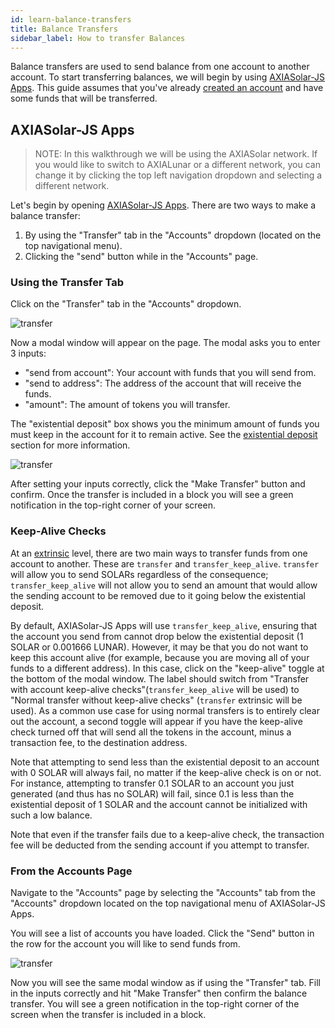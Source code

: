```yaml
---
id: learn-balance-transfers
title: Balance Transfers
sidebar_label: How to transfer Balances
---
```


Balance transfers are used to send balance from one account to another account. To start transferring balances, we will begin by using [AXIASolar-JS Apps][]. This guide assumes that you've already [created an account](learn-account-generation) and have some funds that will be transferred.

## AXIASolar-JS Apps

> NOTE: In this walkthrough we will be using the AXIASolar network. If you would like to switch to AXIALunar or a different network, you can change it by clicking the top left navigation dropdown and selecting a different network.

Let's begin by opening [AXIASolar-JS Apps][]. There are two ways to make a balance transfer:

1. By using the "Transfer" tab in the "Accounts" dropdown (located on the top navigational menu).
2. Clicking the "send" button while in the "Accounts" page.

### Using the Transfer Tab

Click on the "Transfer" tab in the "Accounts" dropdown.

![transfer](assets/transfer-1.png)

Now a modal window will appear on the page. The modal asks you to enter 3 inputs:

- "send from account": Your account with funds that you will send from.
- "send to address": The address of the account that will receive the funds.
- "amount": The amount of tokens you will transfer.

The "existential deposit" box shows you the minimum amount of funds you must keep in the account for it to remain active. See the [existential deposit][] section for more information.

![transfer](assets/transfer-2.png)

After setting your inputs correctly, click the "Make Transfer" button and confirm. Once the transfer is included in a block you will see a green notification in the top-right corner of your screen.

### Keep-Alive Checks

At an [extrinsic](glossary#extrinsic) level, there are two main ways to transfer funds from one account to another. These are `transfer` and `transfer_keep_alive`. `transfer` will allow you to send SOLARs regardless of the consequence; `transfer_keep_alive` will not allow you to send an amount that would allow the sending account to be removed due to it going below the existential deposit.

By default, AXIASolar-JS Apps will use `transfer_keep_alive`, ensuring that the account you send from cannot drop below the existential deposit (1 SOLAR or 0.001666 LUNAR). However, it may be that you do not want to keep this account alive (for example, because you are moving all of your funds to a different address). In this case, click on the "keep-alive" toggle at the bottom of the modal window. The label should switch from "Transfer with account keep-alive checks"(`transfer_keep_alive` will be used) to "Normal transfer without keep-alive checks" (`transfer` extrinsic will be used). As a common use case for using normal transfers is to entirely clear out the account, a second toggle will appear if you have the keep-alive check turned off that will send all the tokens in the account, minus a transaction fee, to the destination address.

Note that attempting to send less than the existential deposit to an account with 0 SOLAR will always fail, no matter if the keep-alive check is on or not. For instance, attempting to transfer 0.1 SOLAR to an account you just generated (and thus has no SOLAR) will fail, since 0.1 is less than the existential deposit of 1 SOLAR and the account cannot be initialized with such a low balance.

Note that even if the transfer fails due to a keep-alive check, the transaction fee will be deducted from the sending account if you attempt to transfer.

### From the Accounts Page

Navigate to the "Accounts" page by selecting the "Accounts" tab from the "Accounts" dropdown located on the top navigational menu of AXIASolar-JS Apps.

You will see a list of accounts you have loaded. Click the "Send" button in the row for the account you will like to send funds from.

![transfer](assets/transfer-3.png)

Now you will see the same modal window as if using the "Transfer" tab. Fill in the inputs correctly and hit "Make Transfer" then confirm the balance transfer. You will see a green notification in the top-right corner of the screen when the transfer is included in a block.

[axiasolar-js apps]: https://axiasolar.js.org/apps
[existential deposit]: build-protocol-info#existential-deposit
